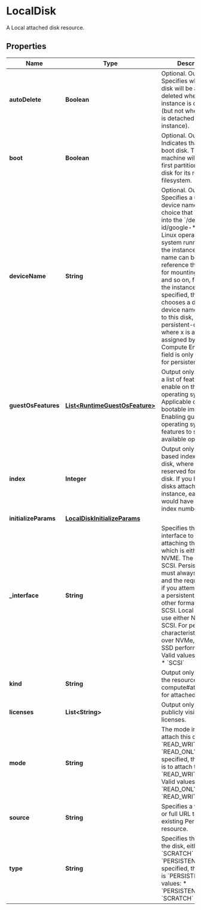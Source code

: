 

# LocalDisk

A Local attached disk resource.

## Properties

| Name | Type | Description | Notes |
|------------ | ------------- | ------------- | -------------|
|**autoDelete** | **Boolean** | Optional. Output only. Specifies whether the disk will be auto-deleted when the instance is deleted (but not when the disk is detached from the instance). |  [optional] [readonly] |
|**boot** | **Boolean** | Optional. Output only. Indicates that this is a boot disk. The virtual machine will use the first partition of the disk for its root filesystem. |  [optional] [readonly] |
|**deviceName** | **String** | Optional. Output only. Specifies a unique device name of your choice that is reflected into the &#x60;/dev/disk/by-id/google-*&#x60; tree of a Linux operating system running within the instance. This name can be used to reference the device for mounting, resizing, and so on, from within the instance. If not specified, the server chooses a default device name to apply to this disk, in the form persistent-disk-x, where x is a number assigned by Google Compute Engine. This field is only applicable for persistent disks. |  [optional] [readonly] |
|**guestOsFeatures** | [**List&lt;RuntimeGuestOsFeature&gt;**](RuntimeGuestOsFeature.md) | Output only. Indicates a list of features to enable on the guest operating system. Applicable only for bootable images. Read Enabling guest operating system features to see a list of available options. |  [optional] [readonly] |
|**index** | **Integer** | Output only. A zero-based index to this disk, where 0 is reserved for the boot disk. If you have many disks attached to an instance, each disk would have a unique index number. |  [optional] [readonly] |
|**initializeParams** | [**LocalDiskInitializeParams**](LocalDiskInitializeParams.md) |  |  [optional] |
|**_interface** | **String** | Specifies the disk interface to use for attaching this disk, which is either SCSI or NVME. The default is SCSI. Persistent disks must always use SCSI and the request will fail if you attempt to attach a persistent disk in any other format than SCSI. Local SSDs can use either NVME or SCSI. For performance characteristics of SCSI over NVMe, see Local SSD performance. Valid values: * &#x60;NVME&#x60; * &#x60;SCSI&#x60; |  [optional] |
|**kind** | **String** | Output only. Type of the resource. Always compute#attachedDisk for attached disks. |  [optional] [readonly] |
|**licenses** | **List&lt;String&gt;** | Output only. Any valid publicly visible licenses. |  [optional] [readonly] |
|**mode** | **String** | The mode in which to attach this disk, either &#x60;READ_WRITE&#x60; or &#x60;READ_ONLY&#x60;. If not specified, the default is to attach the disk in &#x60;READ_WRITE&#x60; mode. Valid values: * &#x60;READ_ONLY&#x60; * &#x60;READ_WRITE&#x60; |  [optional] |
|**source** | **String** | Specifies a valid partial or full URL to an existing Persistent Disk resource. |  [optional] |
|**type** | **String** | Specifies the type of the disk, either &#x60;SCRATCH&#x60; or &#x60;PERSISTENT&#x60;. If not specified, the default is &#x60;PERSISTENT&#x60;. Valid values: * &#x60;PERSISTENT&#x60; * &#x60;SCRATCH&#x60; |  [optional] |




